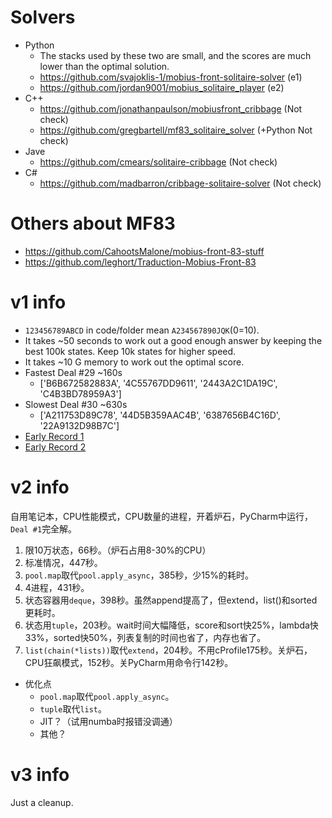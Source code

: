 # Solvers
* Python
  * The stacks used by these two are small, and the scores are much lower than the optimal solution.
  * https://github.com/svajoklis-1/mobius-front-solitaire-solver (e1)
  * https://github.com/jordan9001/mobius_solitaire_player (e2)
* C++
  * https://github.com/jonathanpaulson/mobiusfront_cribbage (Not check)
  * https://github.com/gregbartell/mf83_solitaire_solver (+Python Not check)
* Jave
  * https://github.com/cmears/solitaire-cribbage (Not check)
* C#
  * https://github.com/madbarron/cribbage-solitaire-solver (Not check)
# Others about MF83
* https://github.com/CahootsMalone/mobius-front-83-stuff
* https://github.com/leghort/Traduction-Mobius-Front-83
# v1 info
* `123456789ABCD` in code/folder mean `A234567890JQK`(0=10).  
* It takes ~50 seconds to work out a good enough answer by keeping the best 100k states. Keep 10k states for higher speed.
* It takes ~10 G memory to work out the optimal score.
* Fastest Deal #29 ~160s
  * ['B6B672582883A', '4C55767DD9611', '2443A2C1DA19C', 'C4B3BD78959A3']
* Slowest Deal #30 ~630s
  * ['A211753D89C78', '44D5B359AAC4B', '6387656B4C16D', '22A9132D98B7C']
* [Early Record 1](https://www.bilibili.com/video/BV1QL411j7t4)
* [Early Record 2](https://www.bilibili.com/video/BV1hm4y1X7LH)
# v2 info
自用笔记本，CPU性能模式，CPU数量的进程，开着炉石，PyCharm中运行，`Deal #1`完全解。
  1. 限10万状态，66秒。（炉石占用8-30%的CPU）
  2. 标准情况，447秒。
  3. `pool.map`取代`pool.apply_async`，385秒，少15%的耗时。
  4. 4进程，431秒。
  5. 状态容器用`deque`，398秒。虽然append提高了，但extend，list()和sorted更耗时。
  6. 状态用`tuple`，203秒。wait时间大幅降低，score和sort快25%，lambda快33%，sorted快50%，列表复制的时间也省了，内存也省了。
  7. `list(chain(*lists))`取代`extend`，204秒。不用cProfile175秒。关炉石，CPU狂飙模式，152秒。关PyCharm用命令行142秒。
* 优化点
  * `pool.map`取代`pool.apply_async`。
  * `tuple`取代`list`。
  * JIT？（试用numba时报错没调通）
  * 其他？
# v3 info
Just a cleanup.